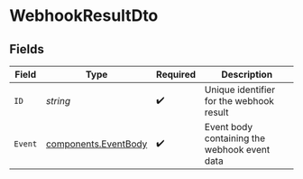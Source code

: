 # WebhookResultDto


## Fields

| Field                                                        | Type                                                         | Required                                                     | Description                                                  |
| ------------------------------------------------------------ | ------------------------------------------------------------ | ------------------------------------------------------------ | ------------------------------------------------------------ |
| `ID`                                                         | *string*                                                     | :heavy_check_mark:                                           | Unique identifier for the webhook result                     |
| `Event`                                                      | [components.EventBody](../../models/components/eventbody.md) | :heavy_check_mark:                                           | Event body containing the webhook event data                 |